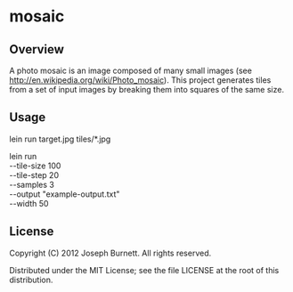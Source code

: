 # mosaic

## Overview

A photo mosaic is an image composed of many small images (see http://en.wikipedia.org/wiki/Photo_mosaic).  This project generates tiles from a set of input images by breaking them into squares of the same size.

## Usage

   lein run target.jpg tiles/*.jpg
   
   lein run \
   --tile-size 100 \
   --tile-step 20 \
   --samples 3 \
   --output "example-output.txt" \
   --width 50

## License

Copyright (C) 2012 Joseph Burnett.  All rights reserved.

Distributed under the MIT License; see the file LICENSE at the root of this distribution.